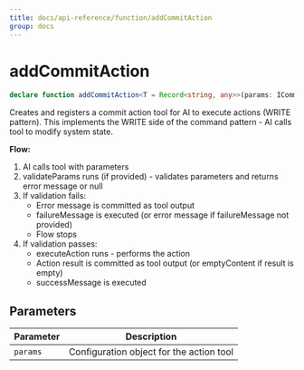 ```yaml
---
title: docs/api-reference/function/addCommitAction
group: docs
---
```


# addCommitAction

```ts
declare function addCommitAction<T = Record<string, any>>(params: ICommitActionToolParams<T>): string;
```

Creates and registers a commit action tool for AI to execute actions (WRITE pattern).
This implements the WRITE side of the command pattern - AI calls tool to modify system state.

**Flow:**
1. AI calls tool with parameters
2. validateParams runs (if provided) - validates parameters and returns error message or null
3. If validation fails:
   - Error message is committed as tool output
   - failureMessage is executed (or error message if failureMessage not provided)
   - Flow stops
4. If validation passes:
   - executeAction runs - performs the action
   - Action result is committed as tool output (or emptyContent if result is empty)
   - successMessage is executed

## Parameters

| Parameter | Description |
|-----------|-------------|
| `params` | Configuration object for the action tool |
